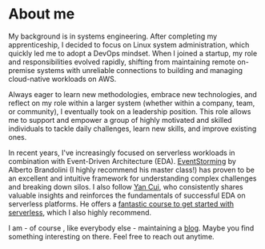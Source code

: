 # About me
My background is in systems engineering. After completing my apprenticeship, I decided to focus on Linux system administration, which quickly led me to adopt a DevOps mindset. When I joined a startup, my role and responsibilities evolved rapidly, shifting from maintaining remote on-premise systems with unreliable connections to building and managing cloud-native workloads on AWS.

Always eager to learn new methodologies, embrace new technologies, and reflect on my role within a larger system (whether within a company, team, or community), I eventually took on a leadership position. This role allows me to support and empower a group of highly motivated and skilled individuals to tackle daily challenges, learn new skills, and improve existing ones.

In recent years, I've increasingly focused on serverless workloads in combination with Event-Driven Architecture (EDA). [EventStorming](https://www.eventstorming.com/) by Alberto Brandolini (I highly recommend his master class!) has proven to be an excellent and intuitive framework for understanding complex challenges and breaking down silos. I also follow [Yan Cui](https://theburningmonk.com/posts/), who consistently shares valuable insights and reinforces the fundamentals of successful EDA on serverless platforms. He offers a [fantastic course to get started with serverless](https://productionreadyserverless.com/), which I also highly recommend.

I am - of course , like everybody else - maintaining a [blog](https://blog.sesc.one/). Maybe you find something interesting on there. Feel free to reach out anytime.  